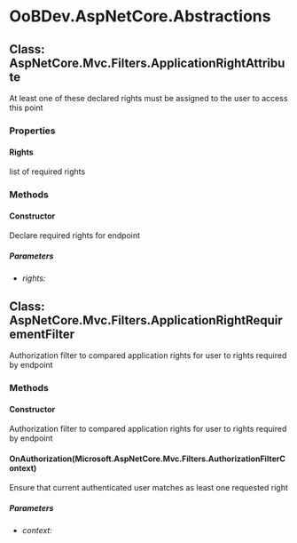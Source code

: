 # OoBDev.AspNetCore.Abstractions


## Class: AspNetCore.Mvc.Filters.ApplicationRightAttribute
At least one of these declared rights must be assigned to the user to access this point 

### Properties

#### Rights
list of required rights
### Methods


#### Constructor
Declare required rights for endpoint 


##### Parameters
* *rights:* 




## Class: AspNetCore.Mvc.Filters.ApplicationRightRequirementFilter
Authorization filter to compared application rights for user to rights required by endpoint 

### Methods


#### Constructor
Authorization filter to compared application rights for user to rights required by endpoint 


#### OnAuthorization(Microsoft.AspNetCore.Mvc.Filters.AuthorizationFilterContext)
Ensure that current authenticated user matches as least one requested right 


##### Parameters
* *context:* 


